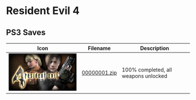 # Resident Evil 4

## PS3 Saves

| Icon | Filename | Description |
|------|----------|-------------|
| ![Resident Evil 4](ICON0.PNG) | [00000001.zip](00000001.zip) | 100% completed, all weapons unlocked |
